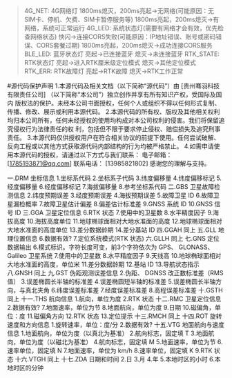 >4G_NET: 4G网络灯
    1800ms熄灭，200ms亮起->无网络(可能原因：无SIM卡、停机、欠费、SIM卡暂停服务等)
    1800ms亮起，200ms熄灭->有网络，系统可正常运行
>4G_LED: 系统状态灯(需要有网络才会有效，优先检查网络状态)
    快闪->连接CORS失败(可能原因：IP地址错误、账号或密码错误、CORS套餐过期)
    1800ms亮起，200ms熄灭->成功连接CORS服务
>BLE_LED: 蓝牙状态灯
    亮起->已连接蓝牙
    熄灭->未连接蓝牙
>RTK_STATE: RTK状态灯
    亮起->进入RTK厘米级定位模式
    熄灭->其他定位模式
>RTK_ERR: RTK故障灯
    亮起->RTK故障
    熄灭->RTK工作正常

#源代码保护声明
1.本源代码及相关文档（以下简称“源代码”）由 [贵州骞羽科技有限责任公司] （以下简称“本公司”）独立创作并享有所有知识产权，受国际及国内
    版权法的保护。未经本公司书面授权，任何个人或组织不得以任何形式复制、传播、修改、展示或利用本源代码。
2.本源代码的所有权、版权及其他相关权利均归本公司所有，任何未经授权的使用均构成对本公司权利的侵害。我们将保留追究侵权行为法律责任的权
    利，包括但不限于要求停止侵权、赔偿损失及追究刑事责任。
3.本源代码仅供授权用户在符合相关协议的前提下使用。任何尝试破解、反向工程或以其他方式获取源代码内部结构的行为均被严格禁止。
4.如需申请使用本源代码的授权，请通过以下方式与我们联系：
    电子邮箱： [1785193871@qq.com]
    联系电话： [13985821802]
    感谢您的理解与支持。

一.DRM  坐标信息
    1.坐标系代码
    2.坐标系子代码
    3.纬度偏移量
    4.纬度偏移标记
    5.经度偏移量
    6.经度偏移标记
    7.海拔偏移量
    8.参考坐标系代码
二.GBS  卫星故障检测信息
    <!-- 1.UTC 时间 -->
    2.纬度预期误差
    3.经度预期误差
    4.海拔预期误差
    5.故障卫星 ID
    6.故障卫星漏检概率
    7.故障卫星估计偏差
    8.偏差估计标准差
    9.GNSS 系统 ID
    10.GNSS 信号 ID
三.GGA  卫星定位信息
    <!-- 1.UTC 时间 -->
    <!-- 2.纬度 -->
    <!-- 3.纬度方向 -->
    <!-- 4.经度 -->
    <!-- 5.经度方向 -->
    6.RTK 状态
    7.使用中的卫星数
    8.水平精度因子
    9.海拔高度
    10.海拔高度单位
    11.地球椭球面相对大地水准面的高度
    12.地球椭球面相对大地水准面的高度单位
    13.差分数据龄期
    14.差分基站 ID
四.GGAH 同上
五.GLL  地理位置信息
    <!-- 1.纬度 -->
    <!-- 2.纬度方向 -->
    <!-- 3.经度 -->
    <!-- 4.经度方向 -->
    <!-- 5.UTC 时间 -->
    6.数据有效?
    7.定位系统模式(RTK 状态)
六.GLLH 同上
七.GNS  定位数据输出
    <!-- 1.UTC 时间 -->
    <!-- 2.纬度 -->
    <!-- 3.纬度方向 -->
    <!-- 4.经度 -->
    <!-- 5.经度方向 -->
    6.模式标识。字符长度可变，前3个字符依次为 GPS、 GLONASS、Galileo 卫星系统
    7.使用中的卫星数
    8.水平精度因子
    9.天线高
    10.地球椭球面相对大地水准面的高度，单位米
    11.差分数据龄期
    12.基站 ID
    13.导航状态指示
八.GNSH  同上
九.GST  伪距观测误差信息
    <!-- 1.UTC 时间 -->
    2.伪距、 DGNSS 改正数标准差（RMS 值）
    3.误差椭圆长半轴的标准差
    4.误差椭圆短半轴的标准差
    5.误差椭圆长半轴方向，与真北夹角
    6.纬度误差标准差
    7.经度误差标准差
    8.高程误差标准差
十.GSTH  同上
十一.THS    航向信息
    1.航向，单位为度
    2.RTK 状态
十二.RMC    卫星定位信息
    <!-- 1.UTC 时间 -->
    2.数据有效?
    <!-- 3.纬度 -->
    <!-- 4.纬度方向 -->
    <!-- 5.经度 -->
    <!-- 6.经度方向 -->
    7.地面速率，单位为节
    8.地面航向，单位为度
    9.日期
    10.磁偏角，单位：度
    11.磁偏角方向
    12.RTK 状态
    13.定位提示
十三.RMCH    同上
十四.ROT    旋转速度和方向信息
    1.旋转速率，单位：度/分
    2.数据有效?
十五.VTG    地面航向与速度信息
    1.地面航向，单位为度（以真北为基准）
    2.航向标志，固定填 T
    3.地面航向，单位为度（以磁北为基准）
    4.航向标志，固定填 M
    5.地面速率，单位为节
    6.速率单位，固定填 N
    7.地面速率，单位为 km/h
    8.速率单位，固定填 K
    9.RTK 状态
十六.VTGH   同上
十七.ZDA    日期和时间
    <!-- 1.UTC 时间 -->
    2.日
    3.月
    4.年
    5.本地时区的小时
    6.本地时区的分钟
    

